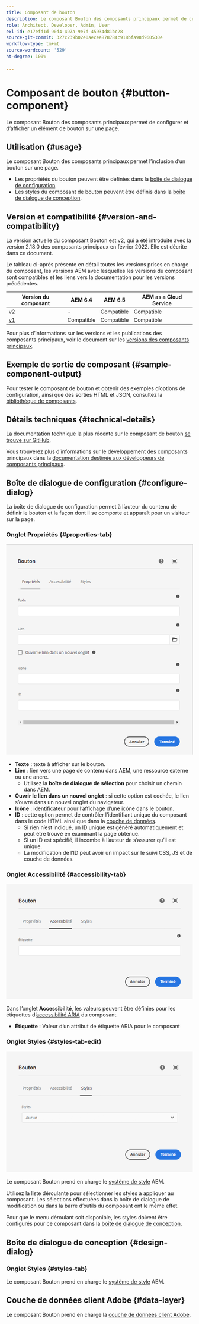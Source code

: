 ```yaml
---
title: Composant de bouton
description: Le composant Bouton des composants principaux permet de créer et d’afficher un bouton.
role: Architect, Developer, Admin, User
exl-id: e17efd1d-90d4-497a-9e7d-45934d81bc28
source-git-commit: 327c239b02e0aecee878784c918bfa98d960530e
workflow-type: tm+mt
source-wordcount: '529'
ht-degree: 100%

---
```


# Composant de bouton {#button-component}

Le composant Bouton des composants principaux permet de configurer et d’afficher un élément de bouton sur une page.

## Utilisation {#usage}

Le composant Bouton des composants principaux permet l’inclusion d’un bouton sur une page.

* Les propriétés du bouton peuvent être définies dans la [boîte de dialogue de configuration](#configure-dialog).
* Les styles du composant de bouton peuvent être définis dans la [boîte de dialogue de conception](#design-dialog).

## Version et compatibilité {#version-and-compatibility}

La version actuelle du composant Bouton est v2, qui a été introduite avec la version 2.18.0 des composants principaux en février 2022. Elle est décrite dans ce document.

Le tableau ci-après présente en détail toutes les versions prises en charge du composant, les versions AEM avec lesquelles les versions du composant sont compatibles et les liens vers la documentation pour les versions précédentes.

| Version du composant | AEM 6.4 | AEM 6.5 | AEM as a Cloud Service |
|--- |--- |---|---|
| v2 | - | Compatible | Compatible |
| [v1](v1/button.md) | Compatible | Compatible | Compatible |

Pour plus d’informations sur les versions et les publications des composants principaux, voir le document sur les [versions des composants principaux](/help/versions.md).

## Exemple de sortie de composant {#sample-component-output}

Pour tester le composant de bouton et obtenir des exemples d’options de configuration, ainsi que des sorties HTML et JSON, consultez la [bibliothèque de composants](https://adobe.com/go/aem_cmp_library_button).

## Détails techniques {#technical-details}

La documentation technique la plus récente sur le composant de bouton [se trouve sur GitHub](https://adobe.com/go/aem_cmp_tech_button_v2).

Vous trouverez plus d’informations sur le développement des composants principaux dans la [documentation destinée aux développeurs de composants principaux](/help/developing/overview.md).

## Boîte de dialogue de configuration {#configure-dialog}

La boîte de dialogue de configuration permet à l’auteur du contenu de définir le bouton et la façon dont il se comporte et apparaît pour un visiteur sur la page.

### Onglet Propriétés {#properties-tab}

![Onglet Propriétés de la boîte de dialogue de modification du composant Bouton](/help/assets/button-edit-properties.png)

* **Texte** : texte à afficher sur le bouton.
* **Lien** : lien vers une page de contenu dans AEM, une ressource externe ou une ancre.
   * Utilisez la **boîte de dialogue de sélection** pour choisir un chemin dans AEM.
* **Ouvrir le lien dans un nouvel onglet** : si cette option est cochée, le lien s’ouvre dans un nouvel onglet du navigateur.
* **Icône** : identificateur pour l’affichage d’une icône dans le bouton.
* **ID** : cette option permet de contrôler l’identifiant unique du composant dans le code HTML ainsi que dans la [couche de données](/help/developing/data-layer/overview.md).
   * Si rien n’est indiqué, un ID unique est généré automatiquement et peut être trouvé en examinant la page obtenue.
   * Si un ID est spécifié, il incombe à l’auteur de s’assurer qu’il est unique.
   * La modification de l’ID peut avoir un impact sur le suivi CSS, JS et de couche de données.

### Onglet Accessibilité {#accessibility-tab}

![Onglet Accessibilité de la boîte de dialogue de modification du composant Bouton](/help/assets/button-edit-accessibility.png)

Dans l’onglet **Accessibilité**, les valeurs peuvent être définies pour les étiquettes d’[accessibilité ARIA](https://www.w3.org/WAI/standards-guidelines/aria/) du composant.

* **Étiquette** : Valeur d’un attribut de étiquette ARIA pour le composant

### Onglet Styles {#styles-tab-edit}

![Onglet Styles de la boîte de dialogue de modification du composant Bouton](/help/assets/button-edit-styles.png)

Le composant Bouton prend en charge le [système de style](/help/get-started/authoring.md#component-styling) AEM.

Utilisez la liste déroulante pour sélectionner les styles à appliquer au composant. Les sélections effectuées dans la boîte de dialogue de modification ou dans la barre d’outils du composant ont le même effet.

Pour que le menu déroulant soit disponible, les styles doivent être configurés pour ce composant dans la [boîte de dialogue de conception](#design-dialog).

## Boîte de dialogue de conception {#design-dialog}

### Onglet Styles {#styles-tab}

Le composant Bouton prend en charge le [système de style](/help/get-started/authoring.md#component-styling) AEM.

## Couche de données client Adobe {#data-layer}

Le composant Bouton prend en charge la [couche de données client Adobe](/help/developing/data-layer/overview.md).
